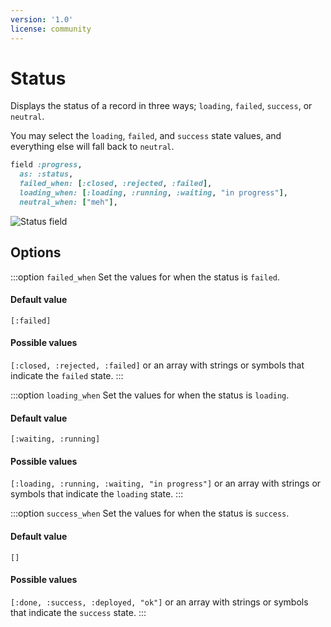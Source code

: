 ```yaml
---
version: '1.0'
license: community
---
```


# Status

Displays the status of a record in three ways; `loading`, `failed`, `success`, or `neutral`.

You may select the `loading`, `failed`, and `success` state values, and everything else will fall back to `neutral`.

```ruby
field :progress,
  as: :status,
  failed_when: [:closed, :rejected, :failed],
  loading_when: [:loading, :running, :waiting, "in progress"],
  neutral_when: ["meh"],
```

<img :src="('/assets/img/fields/status.png')" alt="Status field" class="border mb-4" />

## Options

:::option `failed_when`
Set the values for when the status is `failed`.

#### Default value

`[:failed]`

#### Possible values

`[:closed, :rejected, :failed]` or an array with strings or symbols that indicate the `failed` state.
:::

:::option `loading_when`
Set the values for when the status is `loading`.

#### Default value

`[:waiting, :running]`

#### Possible values

`[:loading, :running, :waiting, "in progress"]` or an array with strings or symbols that indicate the `loading` state.
:::

:::option `success_when`
Set the values for when the status is `success`.

#### Default value

`[]`

#### Possible values

`[:done, :success, :deployed, "ok"]` or an array with strings or symbols that indicate the `success` state.
:::


